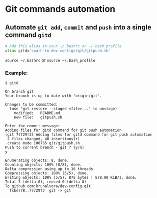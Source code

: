# Git commands automation

## Automate `git add`, `commit` and `push` into a single command `gitd`

```bash
# Add this alias in your ~/.bashrc or ~/.bash_profile
alias gitd='<path-to-dev-config>/git/gitpush.sh'
```

`source ~/.bashrc` or `source ~/.bash_profile`

### Example:
```shell
$ gitd

On branch git
Your branch is up to date with 'origin/git'.

Changes to be committed:
  (use "git restore --staged <file>..." to unstage)
	modified:   README.md
	new file:   gitpush.sh

Enter the commit message:
Adding files for gitd command for git push automation
[git 77729f3] Adding files for gitd command for git push automation
 2 files changed, 40 insertions(+)
 create mode 100755 git/gitpush.sh
Push to current branch - git ? (y/n)
y

Enumerating objects: 8, done.
Counting objects: 100% (8/8), done.
Delta compression using up to 16 threads
Compressing objects: 100% (5/5), done.
Writing objects: 100% (5/5), 878 bytes | 878.00 KiB/s, done.
Total 5 (delta 0), reused 0 (delta 0)
To github.com:krunalvora/dev-config.git
  fcbe778..77729f3  git -> git

```


